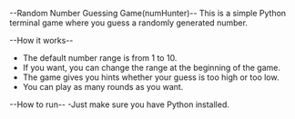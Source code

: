 --Random Number Guessing Game(numHunter)--
This is a simple Python terminal game where you guess a randomly generated number.

--How it works--
- The default number range is from 1 to 10.
- If you want, you can change the range at the beginning of the game.
- The game gives you hints whether your guess is too high or too low.
- You can play as many rounds as you want.

--How to run--
-Just make sure you have Python installed.
